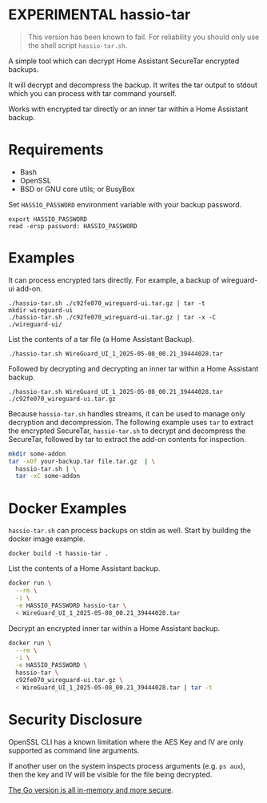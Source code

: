 # EXPERIMENTAL hassio-tar

> This version has been known to fail.  For reliability you should only use the
> shell script `hassio-tar.sh`.

A simple tool which can decrypt Home Assistant SecureTar encrypted backups.

It will decrypt and decompress the backup.  It writes the tar output to stdout
which you can process with tar command yourself.

Works with encrypted tar directly or an inner tar within a Home Assistant
backup.

# Requirements

- Bash
- OpenSSL
- BSD or GNU core utils; or BusyBox

Set `HASSIO_PASSWORD` environment variable with your backup password.

    export HASSIO_PASSWORD
    read -ersp password: HASSIO_PASSWORD

# Examples

It can process encrypted tars directly.  For example, a backup of wireguard-ui
add-on.

    ./hassio-tar.sh ./c92fe070_wireguard-ui.tar.gz | tar -t
    mkdir wireguard-ui
    ./hassio-tar.sh ./c92fe070_wireguard-ui.tar.gz | tar -x -C ./wireguard-ui/

List the contents of a tar file (a Home Assistant Backup).

    ./hassio-tar.sh WireGuard_UI_1_2025-05-08_00.21_39444028.tar

Followed by decrypting and decrypting an inner tar within a Home Assistant
backup.

    ./hassio-tar.sh WireGuard_UI_1_2025-05-08_00.21_39444028.tar ./c92fe070_wireguard-ui.tar.gz

Because `hassio-tar.sh` handles streams, it can be used to manage only
decryption and decompression.  The following example uses `tar` to extract the
encrypted SecureTar, `hassio-tar.sh` to decrypt and decompress the SecureTar,
followed by tar to extract the add-on contents for inspection.

```bash
mkdir some-addon
tar -xOf your-backup.tar file.tar.gz  | \
  hassio-tar.sh | \
  tar -xC some-addon
```

# Docker Examples

`hassio-tar.sh` can process backups on stdin as well.  Start by building the
docker image example.

    docker build -t hassio-tar .

List the contents of a Home Assistant backup.

```bash
docker run \
  --rm \
  -i \
  -e HASSIO_PASSWORD hassio-tar \
  < WireGuard_UI_1_2025-05-08_00.21_39444028.tar
```

Decrypt an encrypted inner tar within a Home Assistant backup.
```bash
docker run \
  --rm \
  -i \
  -e HASSIO_PASSWORD \
  hassio-tar \
  c92fe070_wireguard-ui.tar.gz \
  < WireGuard_UI_1_2025-05-08_00.21_39444028.tar | tar -t
```


# Security Disclosure

OpenSSL CLI has a known limitation where the AES Key and IV are only supported
as command line arguments.

If another user on the system inspects process arguments (e.g. `ps aux`), then
the key and IV will be visible for the file being decrypted.

[The Go version is all in-memory and more secure](go-hassio-tar).
